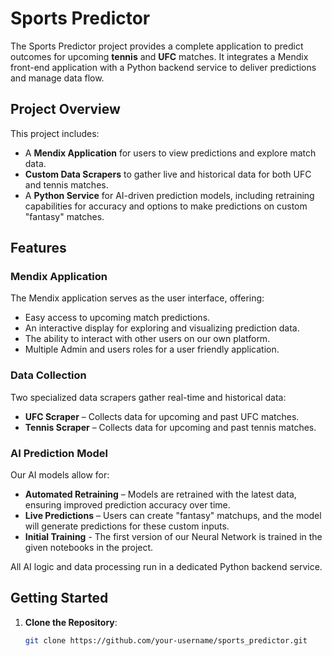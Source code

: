 # Sports Predictor

The Sports Predictor project provides a complete application to predict outcomes for upcoming **tennis** and **UFC** matches. It integrates a Mendix front-end application with a Python backend service to deliver predictions and manage data flow.

## Project Overview

This project includes:

- A **Mendix Application** for users to view predictions and explore match data.
- **Custom Data Scrapers** to gather live and historical data for both UFC and tennis matches.
- A **Python Service** for AI-driven prediction models, including retraining capabilities for accuracy and options to make predictions on custom "fantasy" matches.

## Features

### Mendix Application
The Mendix application serves as the user interface, offering:
- Easy access to upcoming match predictions.
- An interactive display for exploring and visualizing prediction data.
- The ability to interact with other users on our own platform.
- Multiple Admin and users roles for a user friendly application.
  
### Data Collection
Two specialized data scrapers gather real-time and historical data:
- **UFC Scraper** – Collects data for upcoming and past UFC matches.
- **Tennis Scraper** – Collects data for upcoming and past tennis matches.

### AI Prediction Model
Our AI models allow for:
- **Automated Retraining** – Models are retrained with the latest data, ensuring improved prediction accuracy over time.
- **Live Predictions** – Users can create "fantasy" matchups, and the model will generate predictions for these custom inputs.
- **Initial Training** - The first version of our Neural Network is trained in the given notebooks in the project.

All AI logic and data processing run in a dedicated Python backend service.

## Getting Started

1. **Clone the Repository**:
   ```bash
   git clone https://github.com/your-username/sports_predictor.git
   ```
